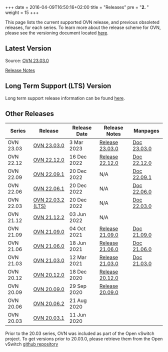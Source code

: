 +++
date = 2016-04-09T16:50:16+02:00
title = "Releases"
pre = "<b>2. </b>"
weight = 15
+++

This page lists the current supported OVN release, and previous obsoleted releases, for each series.
To learn more about the release scheme for OVN, please see the versioning document
located [here](https://github.com/ovn-org/ovn/blob/master/Documentation/internals/release-process.rst).

## Latest Version

Source: [OVN 23.03.0](https://github.com/ovn-org/ovn/releases/tag/v23.03.0)

[Release Notes](release_22.12.0)

## Long Term Support (LTS) Version

Long term support release information can be found [here](long_term_support).

## Other Releases

| Series | Release | Release Date | Release Notes | Manpages |
| ------ | ------- | ------------ | ------------- | --------- |
| OVN 23.03 | [OVN 23.03.0](https://github.com/ovn-org/ovn/releases/tag/v23.03.0)       |  3 Mar 2023 | [Release 23.03.0](release_23.03.0) | [Doc 23.03.0](https://www.ovn.org/support/dist-docs-branch-23.03/) |
| OVN 22.12 | [OVN 22.12.0](https://github.com/ovn-org/ovn/releases/tag/v22.12.0)       | 16 Dec 2022 | [Release 22.12.0](release_22.12.0) | [Doc 22.12.0](https://www.ovn.org/support/dist-docs-branch-22.12/) |
| OVN 22.09 | [OVN 22.09.1](https://github.com/ovn-org/ovn/releases/tag/v22.09.1)       | 20 Dec 2022 | N/A                                | [Doc 22.09.1](https://www.ovn.org/support/dist-docs-branch-22.09/) |
| OVN 22.06 | [OVN 22.06.1](https://github.com/ovn-org/ovn/releases/tag/v22.06.1)       | 20 Dec 2022 | N/A                                | [Doc 22.06.0](https://www.ovn.org/support/dist-docs-branch-22.06/) |
| OVN 22.03 | [OVN 22.03.2 (LTS)](https://github.com/ovn-org/ovn/releases/tag/v22.03.2) | 20 Dec 2022 | N/A                                | [Doc 22.03.0](https://www.ovn.org/support/dist-docs-branch-22.03/)
| OVN 21.12 | [OVN 21.12.2](https://github.com/ovn-org/ovn/releases/tag/v21.12.2)       | 03 Jun 2022 | N/A                                | |
| OVN 21.09 | [OVN 21.09.0](https://github.com/ovn-org/ovn/releases/tag/v21.09.0)       | 04 Oct 2021 | [Release 21.09.0](release_21.09.0) | [Doc 21.09.0](https://www.ovn.org/support/dist-docs-branch-21.09/) |
| OVN 21.06 | [OVN 21.06.0](https://github.com/ovn-org/ovn/releases/tag/v21.06.0)       | 18 Jun 2021 | [Release 21.06.0](release_21.06.0) | [Doc 21.06.0](https://www.ovn.org/support/dist-docs-branch-21.06/) |
| OVN 21.03 | [OVN 21.03.0](https://github.com/ovn-org/ovn/releases/tag/v21.03.0)       | 12 Mar 2021 | [Release 21.03.0](release_21.03.0) | [Doc 21.03.0](https://www.ovn.org/support/dist-docs-branch-21.03/) |
| OVN 20.12 | [OVN 20.12.0](https://github.com/ovn-org/ovn/releases/tag/v20.12.0)       | 18 Dec 2020 | [Release 20.12.0](release_20.12.0) | |
| OVN 20.09 | [OVN 20.09.0](https://github.com/ovn-org/ovn/releases/tag/v20.09.0)       | 29 Sep 2020 | [Release 20.09.0](release_20.09.0) | |
| OVN 20.06 | [OVN 20.06.2](https://github.com/ovn-org/ovn/releases/tag/v20.06.2)       | 21 Aug 2020 |                                    | |
| OVN 20.03 | [OVN 20.03.1](https://github.com/ovn-org/ovn/releases/tag/v20.03.1)       | 11 Jun 2020 |                                    | |

Prior to the 20.03 series, OVN was included as part of the Open vSwitch project.
To get versions prior to 20.03.0, please retrieve them from the Open vSwitch
[github repository](https://github.com/openvswitch/ovs/releases)
